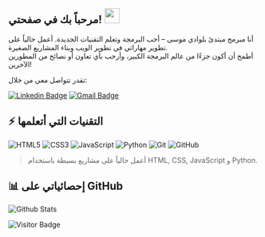 ## مرحباً بك في صفحتي! <img src="https://raw.githubusercontent.com/aemmadi/aemmadi/master/wave.gif" width="30">

أنا مبرمج مبتدئ بلوادي موسى – أحب البرمجة وتعلم التقنيات الجديدة. أعمل حالياً على تطوير مهاراتي في تطوير الويب وبناء المشاريع الصغيرة.  
أطمح أن أكون جزءًا من عالم البرمجة الكبير، وأرحب بأي تعاون أو نصائح من المطورين الآخرين!

تقدر تتواصل معي من خلال:

[![Linkedin Badge](https://img.shields.io/badge/-LinkedIn-blue?style=flat-square&logo=Linkedin&logoColor=white&link=https://www.linkedin.com/)](https://www.linkedin.com/)
[![Gmail Badge](https://img.shields.io/badge/-example@gmail.com-c14438?style=flat-square&logo=Gmail&logoColor=white&link=mailto:example@gmail.com)](mailto:example@gmail.com)

## ⚡ التقنيات التي أتعلمها

![HTML5](https://img.shields.io/badge/-HTML5-E34F26?style=flat-square&logo=html5&logoColor=white)
![CSS3](https://img.shields.io/badge/-CSS3-1572B6?style=flat-square&logo=css3)
![JavaScript](https://img.shields.io/badge/-JavaScript-black?style=flat-square&logo=javascript)
![Python](https://img.shields.io/badge/-Python-black?style=flat-square&logo=Python)
![Git](https://img.shields.io/badge/-Git-black?style=flat-square&logo=git)
![GitHub](https://img.shields.io/badge/-GitHub-181717?style=flat-square&logo=github)

> أعمل حالياً على مشاريع بسيطة باستخدام HTML, CSS, JavaScript و Python.

## 📊 إحصائياتي على GitHub

![Github Stats](https://github-readme-stats.vercel.app/api?username=**هنا_اسمك_على_GitHub**&count_private=true&show_icons=true&include_all_commits=true)

![Visitor Badge](https://visitor-badge.laobi.icu/badge?page_id=**هنا_اسمك_على_GitHub**)
